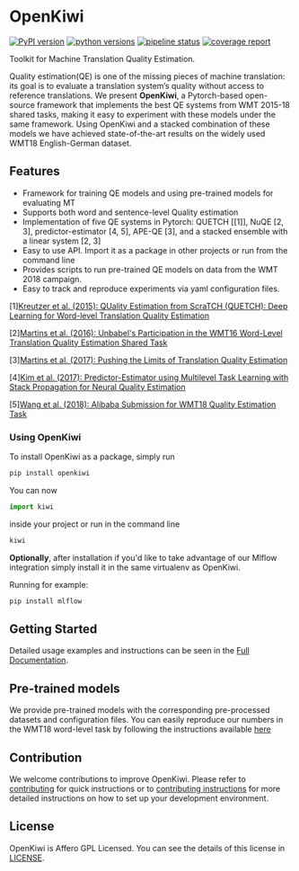 # OpenKiwi

[![PyPI version](https://badge.fury.io/py/openkiwi.svg)](https://badge.fury.io/py/openkiwi)
[![python versions](https://img.shields.io/pypi/pyversions/openkiwi.svg)](https://pypi.org/project/openkiwi/)
[![pipeline status](https://gitlab.com/Unbabel/OpenKiwi/badges/master/pipeline.svg)](https://gitlab.com/Unbabel/OpenKiwi/commits/master)
[![coverage report](https://gitlab.com/Unbabel/OpenKiwi/badges/master/coverage.svg)](https://gitlab.com/Unbabel/OpenKiwi/commits/master)
    
    
Toolkit for Machine Translation Quality Estimation.

Quality estimation(QE) is one of the missing pieces of machine translation: its goal is to evaluate a translation system’s quality without access to reference translations. We present **OpenKiwi**, a Pytorch-based open-source framework that implements the best QE systems from WMT 2015-18 shared tasks, making it easy to experiment with these models under the same framework. Using OpenKiwi and a stacked combination of these models we have achieved state-of-the-art results on the widely used WMT18 English-German dataset.


## Features

* Framework for training QE models and using pre-trained models for evaluating MT
* Supports both word and sentence-level Quality estimation
* Implementation of five QE systems in Pytorch: QUETCH [[1]], NuQE [2, 3], predictor-estimator [4, 5], APE-QE [3], and a stacked ensemble with a linear system [2, 3] 
* Easy to use API. Import it as a package in other projects or run from the command line
* Provides scripts to run pre-trained QE models on data from the WMT 2018 campaign.
* Easy to track and reproduce experiments via yaml configuration files.

[1][Kreutzer et al. (2015): QUality Estimation from ScraTCH (QUETCH): Deep Learning for Word-level Translation Quality Estimation](http://aclweb.org/anthology/W15-3037)

[2][Martins et al. (2016): Unbabel's Participation in the WMT16 Word-Level Translation Quality Estimation Shared Task](http://www.aclweb.org/anthology/W16-2387)

[3][Martins et al. (2017): Pushing the Limits of Translation Quality Estimation](http://www.aclweb.org/anthology/Q17-1015)

[4][Kim et al. (2017): Predictor-Estimator using Multilevel Task Learning with Stack Propagation for Neural Quality Estimation](http://www.aclweb.org/anthology/W17-4763)

[5][Wang et al. (2018): Alibaba Submission for WMT18 Quality Estimation Task](http://statmt.org/wmt18/pdf/WMT093.pdf)


### Using OpenKiwi

To install OpenKiwi as a package, simply run
```bash
pip install openkiwi
```

You can now
```python
import kiwi
```
inside your project or run in the command line
```bash
kiwi
```

**Optionally**, after installation if you'd like to take advantage of our Mlflow integration simply install it in the same virtualenv as OpenKiwi.

Running for example:

```bash
pip install mlflow
```


## Getting Started


Detailed usage examples and instructions can be seen in the [Full Documentation](https://unbabel.github.io/OpenKiwi/index.html).


## Pre-trained models

We provide pre-trained models with the corresponding pre-processed datasets and configuration files. You can easily reproduce our numbers in the WMT18 word-level task by following the instructions available [here](https://unbabel.github.io/OpenKiwi/reproduce.html)

## Contribution

We welcome contributions to improve OpenKiwi. Please refer to [contributing](CONTRIBUTING.md) for quick instructions or to [contributing instructions](https://unbabel.github.io/OpenKiwi/contributing/contributing.html) for more detailed instructions on how to set up your development environment.

## License

OpenKiwi is Affero GPL Licensed. You can see the details of this license in [LICENSE](LICENSE.md).
